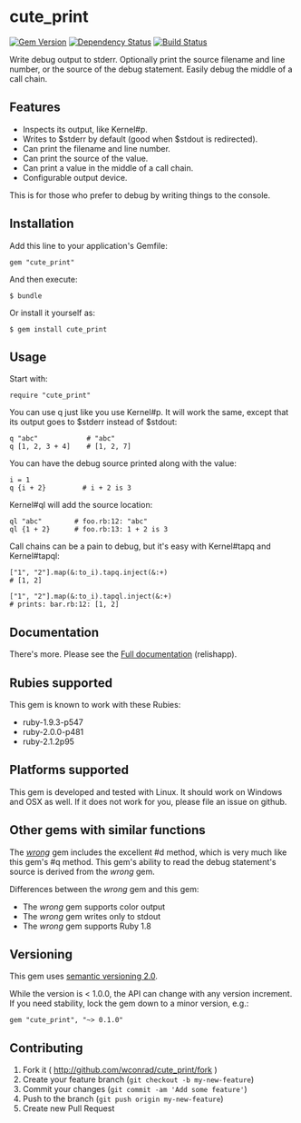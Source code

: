 # cute_print
[![Gem Version](https://badge.fury.io/rb/cute_print.png)](http://badge.fury.io/rb/cute_print)
[![Dependency Status](https://gemnasium.com/wconrad/cute_print.svg)](https://gemnasium.com/wconrad/cute_print)
[![Build Status](https://travis-ci.org/wconrad/cute_print.png)](https://travis-ci.org/wconrad/cute_print)

Write debug output to stderr.  Optionally print the source filename
and line number, or the source of the debug statement.  Easily debug
the middle of a call chain.

## Features

* Inspects its output, like Kernel#p.
* Writes to $stderr by default (good when $stdout is redirected).
* Can print the filename and line number.
* Can print the source of the value.
* Can print a value in the middle of a call chain.
* Configurable output device.

This is for those who prefer to debug by writing things to the
console.

## Installation

Add this line to your application's Gemfile:

    gem "cute_print"

And then execute:

    $ bundle

Or install it yourself as:

    $ gem install cute_print

## Usage

Start with:

    require "cute_print"

You can use q just like you use Kernel#p.  It will work the same,
except that its output goes to $stderr instead of $stdout:

    q "abc"            # "abc"
    q [1, 2, 3 + 4]    # [1, 2, 7]

You can have the debug source printed along with the value:

    i = 1
    q {i + 2}         # i + 2 is 3

Kernel#ql will add the source location:

    ql "abc"        # foo.rb:12: "abc"
    ql {1 + 2}      # foo.rb:13: 1 + 2 is 3

Call chains can be a pain to debug, but it's easy with Kernel#tapq and
Kernel#tapql:

    ["1", "2"].map(&:to_i).tapq.inject(&:+)
    # [1, 2]

    ["1", "2"].map(&:to_i).tapql.inject(&:+)
    # prints: bar.rb:12: [1, 2]

## Documentation

There's more.  Please see the [Full documentation][2] (relishapp).

## Rubies supported

This gem is known to work with these Rubies:

* ruby-1.9.3-p547
* ruby-2.0.0-p481
* ruby-2.1.2p95

## Platforms supported

This gem is developed and tested with Linux.  It should work on
Windows and OSX as well.  If it does not work for you, please file an
issue on github.

## Other gems with similar functions

The [_wrong_][1] gem includes the excellent #d method, which is very
much like this gem's #q method.  This gem's ability to read the debug
statement's source is derived from the _wrong_ gem.

Differences between the _wrong_ gem and this gem:

* The _wrong_ gem supports color output
* The _wrong_ gem writes only to stdout
* The _wrong_ gem supports Ruby 1.8

## Versioning

This gem uses [semantic versioning 2.0][3].

While the version is < 1.0.0, the API can change with any version
increment.  If you need stability, lock the gem down to a minor
version, e.g.:

    gem "cute_print", "~> 0.1.0"

## Contributing

1. Fork it ( http://github.com/wconrad/cute_print/fork )
2. Create your feature branch (`git checkout -b my-new-feature`)
3. Commit your changes (`git commit -am 'Add some feature'`)
4. Push to the branch (`git push origin my-new-feature`)
5. Create new Pull Request

[1]: http://rubygems.org/gems/wrong
[2]: https://www.relishapp.com/wconrad/cute-print/docs
[3]: http://semver.org/spec/v2.0.0.html
